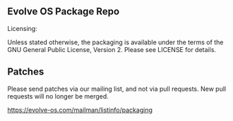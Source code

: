 Evolve OS Package Repo
----------------------

Licensing:

Unless stated otherwise, the packaging is available under the terms of the
GNU General Public License, Version 2. Please see LICENSE for details.

Patches
------

Please send patches via our mailing list, and not via pull requests.
New pull requests will no longer be merged.

https://evolve-os.com/mailman/listinfo/packaging
